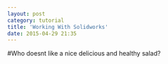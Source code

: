 ```yaml
---
layout: post
category: tutorial
title: 'Working With Solidworks'
date: 2015-04-29 21:35
---
```

#Who doesnt like a nice delicious and healthy salad?